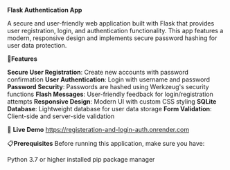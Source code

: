 **Flask Authentication App**

A secure and user-friendly web application built with Flask that provides user registration, login, and authentication functionality. 
This app features a modern, responsive design and implements secure password hashing for user data protection.

🌟**Features**

**Secure User Registration**: Create new accounts with password confirmation
**User Authentication**: Login with username and password
**Password Security**: Passwords are hashed using Werkzeug's security functions
**Flash Messages**: User-friendly feedback for login/registration attempts
**Responsive Design**: Modern UI with custom CSS styling
**SQLite Database**: Lightweight database for user data storage
**Form Validation**: Client-side and server-side validation

🚀 **Live Demo**
 https://registeration-and-login-auth.onrender.com
 
📋**Prerequisites**
Before running this application, make sure you have:

Python 3.7 or higher installed
pip package manager
